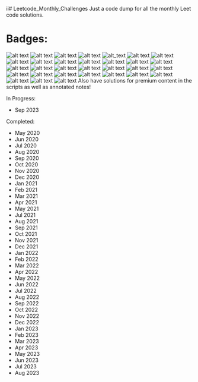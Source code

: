 ii# Leetcode_Monthly_Challenges
Just a code dump for all the monthly Leet code solutions. 

# Badges:

![alt text](https://github.com/janmichael88/Leetcode_Monthly_Challenges/blob/master/Badges/dcc-2021-1.png) 
![alt text](https://github.com/janmichael88/Leetcode_Monthly_Challenges/blob/master/Badges/dcc-2021-2.png)
![alt text](https://github.com/janmichael88/Leetcode_Monthly_Challenges/blob/master/Badges/dcc-2021-3.png)
![alt text](https://github.com/janmichael88/Leetcode_Monthly_Challenges/blob/master/Badges/dcc-2021-4.png)
![alt_text](https://github.com/janmichael88/Leetcode_Monthly_Challenges/blob/master/Badges/dcc-2021-5.png)
![alt text](https://github.com/janmichael88/Leetcode_Monthly_Challenges/blob/master/Badges/dcc-2021-7.png)
![alt text](https://github.com/janmichael88/Leetcode_Monthly_Challenges/blob/master/Badges/dcc-2021-8.png)
![alt text](https://github.com/janmichael88/Leetcode_Monthly_Challenges/blob/master/Badges/dcc-2021-9.png)
![alt text](https://github.com/janmichael88/Leetcode_Monthly_Challenges/blob/master/Badges/dcc-2021-10.png)
![alt text](https://github.com/janmichael88/Leetcode_Monthly_Challenges/blob/master/Badges/dcc-2021-11.png)
![alt text](https://github.com/janmichael88/Leetcode_Monthly_Challenges/blob/master/Badges/dcc-2021-12.png)
![alt text](https://github.com/janmichael88/Leetcode_Monthly_Challenges/blob/master/Badges/dcc-2022-1.png)
![alt text](https://github.com/janmichael88/Leetcode_Monthly_Challenges/blob/master/Badges/dcc-2022-2.png)
![alt text](https://github.com/janmichael88/Leetcode_Monthly_Challenges/blob/master/Badges/dcc-2022-3.png)
![alt text](https://github.com/janmichael88/Leetcode_Monthly_Challenges/blob/master/Badges/dcc-2022-4.png)
![alt text](https://github.com/janmichael88/Leetcode_Monthly_Challenges/blob/master/Badges/dcc-2022-5.png)
![alt text](https://github.com/janmichael88/Leetcode_Monthly_Challenges/blob/master/Badges/dcc-2022-6.png)
![alt text](https://github.com/janmichael88/Leetcode_Monthly_Challenges/blob/master/Badges/dcc-2022-7.png)
![alt text](https://github.com/janmichael88/Leetcode_Monthly_Challenges/blob/master/Badges/dcc-2022-8.png)
![alt text](https://github.com/janmichael88/Leetcode_Monthly_Challenges/blob/master/Badges/dcc-2022-9.png)
![alt text](https://github.com/janmichael88/Leetcode_Monthly_Challenges/blob/master/Badges/dcc-2022-10.png)
![alt text](https://github.com/janmichael88/Leetcode_Monthly_Challenges/blob/master/Badges/dcc-2022-11.png)
![alt text](https://github.com/janmichael88/Leetcode_Monthly_Challenges/blob/master/Badges/dcc-2022-12.png)
![alt text](https://github.com/janmichael88/Leetcode_Monthly_Challenges/blob/master/Badges/2023-01.gif)
![alt text](https://github.com/janmichael88/Leetcode_Monthly_Challenges/blob/master/Badges/2023-02.gif)
![alt text](https://github.com/janmichael88/Leetcode_Monthly_Challenges/blob/master/Badges/2023-03.gif)
![alt text](https://github.com/janmichael88/Leetcode_Monthly_Challenges/blob/master/Badges/2023-04.gif)
![alt text](https://github.com/janmichael88/Leetcode_Monthly_Challenges/blob/master/Badges/2023-05.gif)
![alt text](https://github.com/janmichael88/Leetcode_Monthly_Challenges/blob/master/Badges/2023-06.gif)
![alt text](https://github.com/janmichael88/Leetcode_Monthly_Challenges/blob/master/Badges/2023-07.gif)
![alt text](https://github.com/janmichael88/Leetcode_Monthly_Challenges/blob/master/Badges/2023-08.gif)
Also have solutions for premium content in the scripts as well as annotated notes!

In Progress:
* Sep 2023

Completed:
* May 2020
* Jun 2020
* Jul 2020
* Aug 2020
* Sep 2020
* Oct 2020
* Nov 2020
* Dec 2020
* Jan 2021
* Feb 2021
* Mar 2021
* Apr 2021
* May 2021
* Jul 2021
* Aug 2021
* Sep 2021
* Oct 2021
* Nov 2021
* Dec 2021
* Jan 2022
* Feb 2022
* Mar 2022
* Apr 2022
* May 2022
* Jun 2022
* Jul 2022
* Aug 2022
* Sep 2022
* Oct 2022
* Nov 2022
* Dec 2022
* Jan 2023
* Feb 2023
* Mar 2023
* Apr 2023
* May 2023
* Jun 2023
* Jul 2023
* Aug 2023
